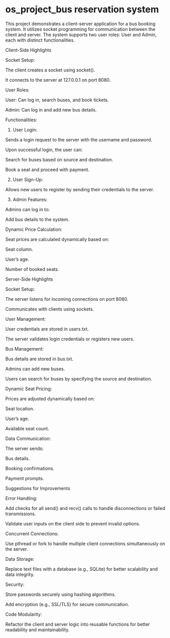 ﻿# os_project_bus reservation system

 
 
This project demonstrates a client-server application for a bus booking system. It utilizes socket programming for communication between the client and server. The system supports two user roles: User and Admin, each with distinct functionalities.

Client-Side Highlights

Socket Setup:

The client creates a socket using socket().

It connects to the server at 127.0.0.1 on port 8080.

User Roles:

User: Can log in, search buses, and book tickets.

Admin: Can log in and add new bus details.

Functionalities:

1. User Login:

Sends a login request to the server with the username and password.

Upon successful login, the user can:

Search for buses based on source and destination.

Book a seat and proceed with payment.

2. User Sign-Up:

Allows new users to register by sending their credentials to the server.

3. Admin Features:

Admins can log in to:

Add bus details to the system.

Dynamic Price Calculation:

Seat prices are calculated dynamically based on:

Seat column.

User’s age.

Number of booked seats.

Server-Side Highlights

Socket Setup:

The server listens for incoming connections on port 8080.

Communicates with clients using sockets.

User Management:

User credentials are stored in users.txt.

The server validates login credentials or registers new users.

Bus Management:

Bus details are stored in bus.txt.

Admins can add new buses.

Users can search for buses by specifying the source and destination.

Dynamic Seat Pricing:

Prices are adjusted dynamically based on:

Seat location.

User’s age.

Available seat count.

Data Communication:

The server sends:

Bus details.

Booking confirmations.

Payment prompts.

Suggestions for Improvements

Error Handling:

Add checks for all send() and recv() calls to handle disconnections or failed transmissions.

Validate user inputs on the client side to prevent invalid options.

Concurrent Connections:

Use pthread or fork to handle multiple client connections simultaneously on the server.

Data Storage:

Replace text files with a database (e.g., SQLite) for better scalability and data integrity.

Security:

Store passwords securely using hashing algorithms.

Add encryption (e.g., SSL/TLS) for secure communication.

Code Modularity:

Refactor the client and server logic into reusable functions for better readability and maintainability.
